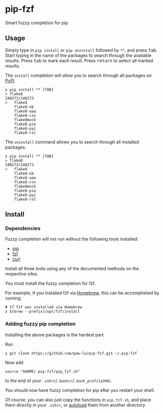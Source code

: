 # pip-fzf

Smart fuzzy completion for pip.

## Usage

Simply type in `pip install` or `pip uninstall` followed by `**`,
and press <kbd>tab</kbd>.
Start typing in the name of the packages
to search through the available results.
Press <kbd>tab</kbd> to mark each result.
Press <kbd>return</kbd> to select all marked results.

The `install` completion will allow you to search through
all packages on [PyPI](https://pypi.org/).

```shell
❯ pip install ** [TAB]
> flake8
240273/240273
>   flake8
    flake8-nb
    flake8-aaa
    flake8-csv
    flake8mock
    flake8-pie
    flake8-pyi
    flake8-rst
```

The `uninstall` command allows you to search through all installed packages.

```shell
❯ pip install ** [TAB]
> flake8
240273/240273
>   flake8
    flake8-nb
    flake8-aaa
    flake8-csv
    flake8mock
    flake8-pie
    flake8-pyi
    flake8-rst
```

## Install

### Dependencies

Fuzzy completion will not run without the following tools installed:

- [pip](https://pypi.org/project/pip/)
- [fzf](https://github.com/junegunn/fzf)
- [curl](https://curl.haxx.se/)

Install all three tools using any of the documented methods on the respective sites.

You must install the fuzzy completion for fzf.

For example,
if you installed fzf via [Homebrew](https://brew.sh/),
this can be accomplished by running

```shell
# If fzf was installed via Homebrew
❯ $(brew --prefix)/opt/fzf/install
```

### Adding fuzzy pip completion

Installing the above packages is the hardest part.

Run

```shell
❯ git clone https://github.com/paw-lu/pip-fzf.git ~/.pip-fzf
```

Now add

```shell
source "$HOME/.pip-fzf/pip_fzf.sh"
```

to the end of your `.zshrc`/`.bashrc`/`.bash_profile`/etc.

You should now have fuzzy completion for pip after you restart your shell.

Of course,
you can also just copy the functions in `pip_fzf.sh`,
and place them directly in your `.zshrc`,
or [autoload](http://zsh.sourceforge.net/Doc/Release/Functions.html) them from another directory.
